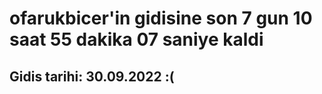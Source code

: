 # ofarukbicer'in gidisine son 7 gun 10 saat 55 dakika 07 saniye kaldi

## Gidis tarihi: 30.09.2022 :(